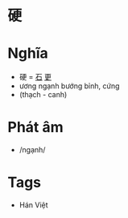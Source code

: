 # 硬

# Nghĩa
* 硬 = [石](石.md) [更](更.md)
* ương ngạnh bướng bỉnh, cứng
* (thạch - canh)

# Phát âm
* /ngạnh/

# Tags
* Hán Việt

<script>window.HANZI_FIELD='硬';</script>
